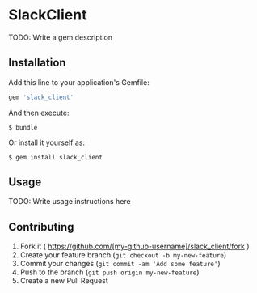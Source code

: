 # SlackClient

TODO: Write a gem description

## Installation

Add this line to your application's Gemfile:

```ruby
gem 'slack_client'
```

And then execute:

    $ bundle

Or install it yourself as:

    $ gem install slack_client

## Usage

TODO: Write usage instructions here

## Contributing

1. Fork it ( https://github.com/[my-github-username]/slack_client/fork )
2. Create your feature branch (`git checkout -b my-new-feature`)
3. Commit your changes (`git commit -am 'Add some feature'`)
4. Push to the branch (`git push origin my-new-feature`)
5. Create a new Pull Request

